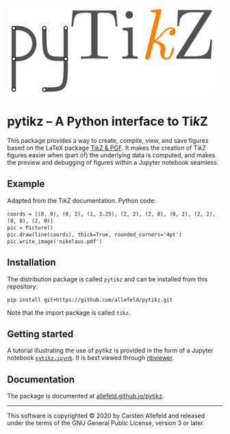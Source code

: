 ![](logo.png)


# pytikz – A Python interface to Ti*k*Z

This package provides a way to create, compile, view, and save figures based on the LaTeX package [Ti*k*Z & PGF](https://ctan.org/pkg/pgf). It makes the creation of Ti*k*Z figures easier when (part of) the underlying data is computed, and makes the preview and debugging of figures within a Jupyter notebook seamless.


## Example

Adapted from the Ti*k*Z documentation. Python code:

```
coords = [(0, 0), (0, 2), (1, 3.25), (2, 2), (2, 0), (0, 2), (2, 2), (0, 0), (2, 0)]
pic = Picture()
pic.draw(line(coords), thick=True, rounded_corners='4pt')
pic.write_image('nikolaus.pdf')
```

## Installation

The distribution package is called `pytikz` and can be installed from this repository:

```
pip install git+https://github.com/allefeld/pytikz.git
```

Note that the import package is called `tikz`.


## Getting started

A tutorial illustrating the use of pytikz is provided in the form of a Jupyter notebook [`pytikz.ipynb`](pytikz.ipynb). It is best viewed through [nbviewer](https://nbviewer.jupyter.org/github/allefeld/pytikz/blob/master/pytikz.ipynb).


## Documentation

The package is documented at [allefeld.github.io/pytikz](https://allefeld.github.io/pytikz/).


***


This software is copyrighted © 2020 by Carsten Allefeld and released under the terms of the GNU General Public License, version 3 or later.